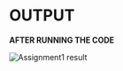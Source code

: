 # OUTPUT 

**AFTER RUNNING THE CODE**



![Assignment1 result](https://user-images.githubusercontent.com/61281276/83344515-286ac680-a332-11ea-988a-a3efbdaae748.PNG)
